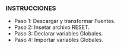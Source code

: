 
### INSTRUCCIONES
- Paso 1: Descargar y transformar Fuentes.
- Paso 2: Insetar archivo RESET.
- Paso 3: Declarar variables Globales.
- Paso 4: Importar variables Globales.
